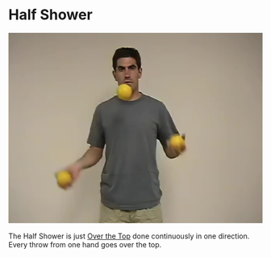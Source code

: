 # Half Shower

![HalfShower](/resources/videos/poster/halfshower.jpg)

The Half Shower is just [Over the Top](overthetop.md) done continuously in one direction. Every throw from one hand goes over the top.


